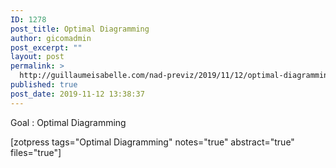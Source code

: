 ```yaml
---
ID: 1278
post_title: Optimal Diagramming
author: gicomadmin
post_excerpt: ""
layout: post
permalink: >
  http://guillaumeisabelle.com/nad-previz/2019/11/12/optimal-diagramming/
published: true
post_date: 2019-11-12 13:38:37
---
```

<!-- wp:paragraph -->

Goal : Optimal Diagramming

<!-- /wp:paragraph -->

<!-- wp:paragraph -->

[zotpress tags="Optimal Diagramming" notes="true" abstract="true" files="true"]

<!-- /wp:paragraph -->